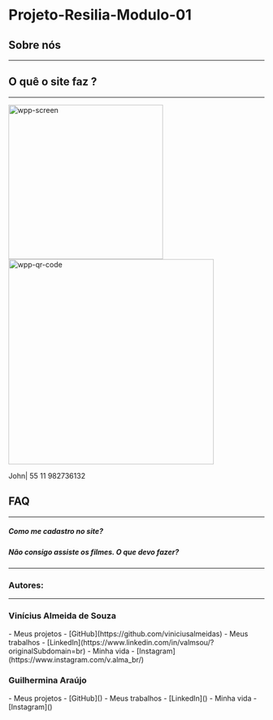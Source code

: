 # Projeto-Resilia-Modulo-01
<h2>Sobre nós</h2>
  <hr>
  

<h2>O quê o site faz ?</h2>
<hr>


<img width="304" alt="wpp-screen" src="https://user-images.githubusercontent.com/39459689/92387870-ad613b00-f0ec-11ea-8f7c-b06d17d9a3d8.png">



<img width="404" alt="wpp-qr-code" src="https://user-images.githubusercontent.com/39459689/92387947-cff35400-f0ec-11ea-8141-b0cd9d0244ec.png">

John| 55 11 982736132

<h2>FAQ</h2>
<hr>
<h5>Como me cadastro no site?</h5>

<h5>Não consigo assiste os filmes. O que devo fazer?</h5>





<hr>

### **Autores:** 
<hr>
<h3>Vinícius Almeida de Souza</h3>
- Meus projetos - [GitHub](https://github.com/viniciusalmeidas)
- Meus trabalhos - [LinkedIn](https://www.linkedin.com/in/valmsou/?originalSubdomain=br)
- Minha vida - [Instagram](https://www.instagram.com/v.alma_br/)

<h3>Guilhermina Araújo</h3>
 - Meus projetos - [GitHub]()
- Meus trabalhos - [LinkedIn]()
- Minha vida - [Instagram]()

